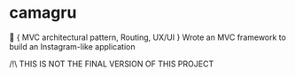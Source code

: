 # camagru
📸 { MVC architectural pattern, Routing, UX/UI } Wrote an MVC framework to build an Instagram-like application


/!\ THIS IS NOT THE FINAL VERSION OF THIS PROJECT
